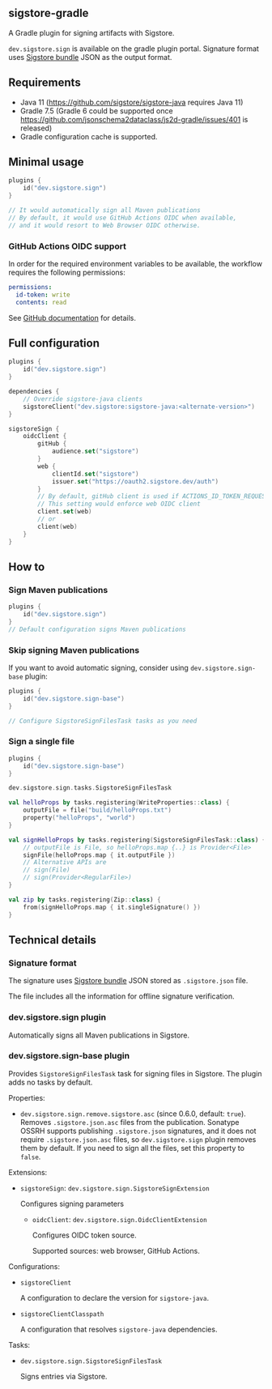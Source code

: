 ## sigstore-gradle

A Gradle plugin for signing artifacts with Sigstore.

`dev.sigstore.sign` is available on the gradle plugin portal.
Signature format uses [Sigstore bundle](https://github.com/sigstore/protobuf-specs/blob/main/protos/sigstore_bundle.proto) JSON as the output format.

## Requirements

* Java 11 (https://github.com/sigstore/sigstore-java requires Java 11)
* Gradle 7.5 (Gradle 6 could be supported once https://github.com/jsonschema2dataclass/js2d-gradle/issues/401 is released)
* Gradle configuration cache is supported.

## Minimal usage

```kotlin
plugins {
    id("dev.sigstore.sign")
}

// It would automatically sign all Maven publications
// By default, it would use GitHub Actions OIDC when available,
// and it would resort to Web Browser OIDC otherwise.
```

### GitHub Actions OIDC support

In order for the required environment variables to be available, the workflow requires the following permissions:

```yaml
permissions:
  id-token: write
  contents: read
```

See [GitHub documentation](https://docs.github.com/en/actions/deployment/security-hardening-your-deployments/configuring-openid-connect-in-cloud-providers#adding-permissions-settings) for details.

## Full configuration

```kotlin
plugins {
    id("dev.sigstore.sign")
}

dependencies {
    // Override sigstore-java clients
    sigstoreClient("dev.sigstore:sigstore-java:<alternate-version>")
}

sigstoreSign {
    oidcClient {
        gitHub {
            audience.set("sigstore")
        }
        web {
            clientId.set("sigstore")
            issuer.set("https://oauth2.sigstore.dev/auth")
        }
        // By default, gitHub client is used if ACTIONS_ID_TOKEN_REQUEST_URL environment variable exists
        // This setting would enforce web OIDC client
        client.set(web)
        // or
        client(web)
    }
}
```

## How to

### Sign Maven publications

```kotlin
plugins {
    id("dev.sigstore.sign")
}
// Default configuration signs Maven publications
```

### Skip signing Maven publications

If you want to avoid automatic signing, consider using `dev.sigstore.sign-base` plugin:

```kotlin
plugins {
    id("dev.sigstore.sign-base")
}

// Configure SigstoreSignFilesTask tasks as you need
```

### Sign a single file

```kotlin
plugins {
    id("dev.sigstore.sign-base")
}

dev.sigstore.sign.tasks.SigstoreSignFilesTask

val helloProps by tasks.registering(WriteProperties::class) {
    outputFile = file("build/helloProps.txt")
    property("helloProps", "world")
}

val signHelloProps by tasks.registering(SigstoreSignFilesTask::class) {
    // outputFile is File, so helloProps.map {..} is Provider<File>
    signFile(helloProps.map { it.outputFile })
    // Alternative APIs are
    // sign(File)
    // sign(Provider<RegularFile>)
}

val zip by tasks.registering(Zip::class) {
    from(signHelloProps.map { it.singleSignature() })
}
```

## Technical details

### Signature format

The signature uses [Sigstore bundle](https://github.com/sigstore/protobuf-specs/blob/main/protos/sigstore_bundle.proto) JSON
stored as `.sigstore.json` file.

The file includes all the information for offline signature verification.

### dev.sigstore.sign plugin

Automatically signs all Maven publications in Sigstore.

### dev.sigstore.sign-base plugin

Provides `SigstoreSignFilesTask` task for signing files in Sigstore.
The plugin adds no tasks by default.

Properties:
* `dev.sigstore.sign.remove.sigstore.asc` (since 0.6.0, default: `true`). Removes `.sigstore.json.asc` files from the publication.
  Sonatype OSSRH supports publishing `.sigstore.json` signatures, and it does not require `.sigstore.json.asc` files, so
  `dev.sigstore.sign` plugin removes them by default. If you need to sign all the files, set this property to `false`.

Extensions:
* `sigstoreSign`: `dev.sigstore.sign.SigstoreSignExtension`

  Configures signing parameters

  * `oidcClient`: `dev.sigstore.sign.OidcClientExtension`

    Configures OIDC token source.

    Supported sources: web browser, GitHub Actions.

Configurations:
* `sigstoreClient`

  A configuration to declare the version for `sigstore-java`.

* `sigstoreClientClasspath`

  A configuration that resolves `sigstore-java` dependencies.

Tasks:

* `dev.sigstore.sign.SigstoreSignFilesTask`

  Signs entries via Sigstore.


